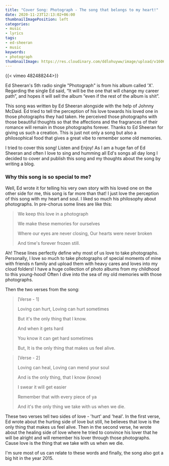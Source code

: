 ```yaml
---
title: "Cover Song: Photograph - The song that belongs to my heart!"
date: 2020-11-23T12:13:02+06:00
thumbnailImagePosition: left
categories:
- music 
- lyrics
tags:
- ed-sheeran
- music
keywords:
- photograph
thumbnailImage: https://res.cloudinary.com/ddlohuyww/image/upload/v1606112597/images/photograph-cover_txqnkz.png
---
```


<!--more-->

{{< vimeo 482488244>}}

Ed Sheeran's 5th radio single "Photograph" is from his album called 'X'. Regarding the single Ed said, “It will be the one that will change my career path”, and hopes it will sell the album “even if the rest of the album is shit”. 

This song was written by Ed Sheeran alongside with the help of Johnny McDaid. Ed tried to tell the perception of his love towards his loved one in those photographs they had taken. He perceived those photographs with those beautiful thoughts so that the affections and the fragrances of their romance will remain in those photographs forever. Thanks to Ed Sheeran for giving us such a creation. This is just not only a song but also a philosophical food that gives a great vibe to remember some old memories.

I tried to cover this song! Listen and Enjoy! As I am a huge fan of Ed Sheeran and often I love to sing and humming all Ed's songs all day long I decided to cover and publish this song and my thoughts about the song by writing a blog. 

### Why this song is so special to me?

Well, Ed wrote it for telling his very own story with his loved one on the other side for me, this song is far more than that! I just love the perception of this song with my heart and soul. I liked so much his philosophy about photographs. In pre-chorus some lines are like this:

> We keep this love in a photograph
>
> We make these memories for ourselves
>
> Where our eyes are never closing, Our hearts were never broken
>
> And time's forever frozen still.

Ah! These lines perfectly define why most of us love to take photographs. Personally, I love so much to take photographs of special moments of mine with friends n family and upload them with heavy cares and loves into my cloud folders! I have a huge collection of photo albums from my childhood to this young-hood! Often I dive into the sea of my old memories with those photographs.

Then the two verses from the song:

> [Verse - 1]
>
> Loving can hurt, Loving can hurt sometimes
>
> But it's the only thing that I know. 
>
> And when it gets hard
>
> You know it can get hard sometimes
>
> But, It is the only thing that makes us feel alive.

> [Verse - 2]
>
> Loving can heal, Loving can mend your soul
>
> And is the only thing, that I know (know)
>
> I swear it will get easier
>
> Remember that with every piece of ya
>
> And it's the only thing we take with us when we die.

These two verses tell two sides of love - 'hurt' and 'heal'. In the first verse, Ed wrote about the hurting side of love but still, he believes that love is the only thing that makes us feel alive. Then in the second verse, he wrote about the healing side of love where he tried to convince his lover that he will be alright and will remember his lover through those photographs. Cause love is the thing that we take with us when we die. 

I'm sure most of us can relate to these words and finally, the song also got a big hit in the year 2015.